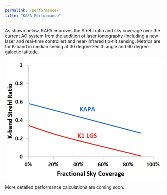 ```yaml
---
permalink: /performance/
title: "KAPA Performance"
---
```


As shown below, KAPA improves the Strehl ratio and sky coverage over the current AO
system from the addition of laser tomography (including a new
laser and real-time controller) and near-infrared tip-tilt
sensing. Metrics are for K-band in median seeing at 30 degree zenith
angle and 60 degree galactic latitude.

![Strehl vs. Sky Coverate](/assets/images/kapa_strehl_skycov.png)

More detailed performance calculations are coming soon.
